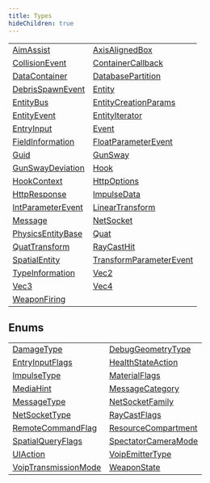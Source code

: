 ```yaml
---
title: Types
hideChildren: true
---
```


|   |   |
| --- | --- |
| [AimAssist](/vext/ref/shared/type/aimassist) | [AxisAlignedBox](/vext/ref/shared/type/axisalignedbox) |
| [CollisionEvent](/vext/ref/shared/type/collisionevent) | [ContainerCallback](/vext/ref/shared/type/containercallback) |
| [DataContainer](/vext/ref/shared/type/datacontainer) | [DatabasePartition](/vext/ref/shared/type/databasepartition) |
| [DebrisSpawnEvent](/vext/ref/shared/type/debrisspawnevent) | [Entity](/vext/ref/shared/type/entity) |
| [EntityBus](/vext/ref/shared/type/entitybus) | [EntityCreationParams](/vext/ref/shared/type/entitycreationparams) |
| [EntityEvent](/vext/ref/shared/type/entityevent) | [EntityIterator](/vext/ref/shared/type/entityiterator) |
| [EntryInput](/vext/ref/shared/type/entryinput) | [Event](/vext/ref/shared/type/event) |
| [FieldInformation](/vext/ref/shared/type/fieldinformation) | [FloatParameterEvent](/vext/ref/shared/type/floatparameterevent) |
| [Guid](/vext/ref/shared/type/guid) | [GunSway](/vext/ref/shared/type/gunsway) |
| [GunSwayDeviation](/vext/ref/shared/type/gunswaydeviation) | [Hook](/vext/ref/shared/type/hook) |
| [HookContext](/vext/ref/shared/type/hookcontext) | [HttpOptions](/vext/ref/shared/type/httpoptions) |
| [HttpResponse](/vext/ref/shared/type/httpresponse) | [ImpulseData](/vext/ref/shared/type/impulsedata) |
| [IntParameterEvent](/vext/ref/shared/type/intparameterevent) | [LinearTransform](/vext/ref/shared/type/lineartransform) |
| [Message](/vext/ref/shared/type/message) | [NetSocket](/vext/ref/shared/type/netsocket) |
| [PhysicsEntityBase](/vext/ref/shared/type/physicsentitybase) | [Quat](/vext/ref/shared/type/quat) |
| [QuatTransform](/vext/ref/shared/type/quattransform) | [RayCastHit](/vext/ref/shared/type/raycasthit) |
| [SpatialEntity](/vext/ref/shared/type/spatialentity) | [TransformParameterEvent](/vext/ref/shared/type/transformparameterevent) |
| [TypeInformation](/vext/ref/shared/type/typeinformation) | [Vec2](/vext/ref/shared/type/vec2) |
| [Vec3](/vext/ref/shared/type/vec3) | [Vec4](/vext/ref/shared/type/vec4) |
| [WeaponFiring](/vext/ref/shared/type/weaponfiring) | |

## Enums

|   |   |
| --- | --- |
| [DamageType](/vext/ref/shared/type/damagetype) | [DebugGeometryType](/vext/ref/shared/type/debuggeometrytype) |
| [EntryInputFlags](/vext/ref/shared/type/entryinputflags) | [HealthStateAction](/vext/ref/shared/type/healthstateaction) |
| [ImpulseType](/vext/ref/shared/type/impulsetype) | [MaterialFlags](/vext/ref/shared/type/materialflags) |
| [MediaHint](/vext/ref/shared/type/mediahint) | [MessageCategory](/vext/ref/shared/type/messagecategory) |
| [MessageType](/vext/ref/shared/type/messagetype) | [NetSocketFamily](/vext/ref/shared/type/netsocketfamily) |
| [NetSocketType](/vext/ref/shared/type/netsockettype) | [RayCastFlags](/vext/ref/shared/type/raycastflags) |
| [RemoteCommandFlag](/vext/ref/shared/type/remotecommandflag) | [ResourceCompartment](/vext/ref/shared/type/resourcecompartment) |
| [SpatialQueryFlags](/vext/ref/shared/type/spatialqueryflags) | [SpectatorCameraMode](/vext/ref/shared/type/spectatorcameramode) |
| [UIAction](/vext/ref/shared/type/uiaction) | [VoipEmitterType](/vext/ref/shared/type/voipemittertype) |
| [VoipTransmissionMode](/vext/ref/shared/type/voiptransmissionmode) | [WeaponState](/vext/ref/shared/type/weaponstate) |

